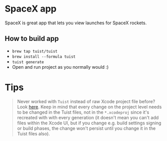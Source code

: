 # SpaceX app
SpaceX is great app that lets you view launches for SpaceX rockets.

## How to build app

- `brew tap tuist/tuist`
- `brew install --formula tuist`
- `tuist generate`
- Open and run project as you normally would :) 

# Tips

> Never worked with `Tuist` instead of raw Xcode project file before? Look [here](https://docs.tuist.dev). Keep in mind that every change on the project level needs to be changed in the Tuist files, not in the `*.xcodeproj` since it's recreated with with every generation (it doesn't mean you can't add files within the Xcode UI, but if you change e.g. build settings signing or build phases, the change won't persist until you change it in the Tuist files also).